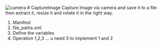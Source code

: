 ![camera](https://user-images.githubusercontent.com/33643615/202780557-7e561f99-58ca-4ab5-93e5-aae999752e5f.png)   # CaptureImage
Capture Image via camera and save it to a file then extract it, resize it and rotate it in the right way.

1. Manifest
2. file_paths.xml
3. Define the variables
4. Operation 1,2,3  ... u need 3 to implement 1 and 2
